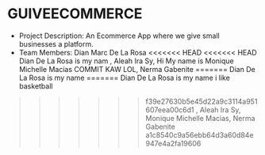 # GUIVEECOMMERCE
- Project Description: An Ecommerce App where we give small businesses a platform.
- Team Members: Dian Marc De La Rosa
<<<<<<< HEAD
<<<<<<< HEAD
Dian De La Rosa is my nam
, Aleah Ira Sy, 
Hi My name is Monique Michelle Macias COMMIT KAW LOL, Nerma Gabenite
=======
Dian De La Rosa is my name
=======
Dian De La Rosa is my name i like basketball
>>>>>>> f39e27630b5e45d22a9c3114a951607eea00c6d1
, Aleah Ira Sy, Monique Michelle Macias, Nerma Gabenite
>>>>>>> a1c8540c9a56ebb64d3a60d84e947e4a2fa19606
